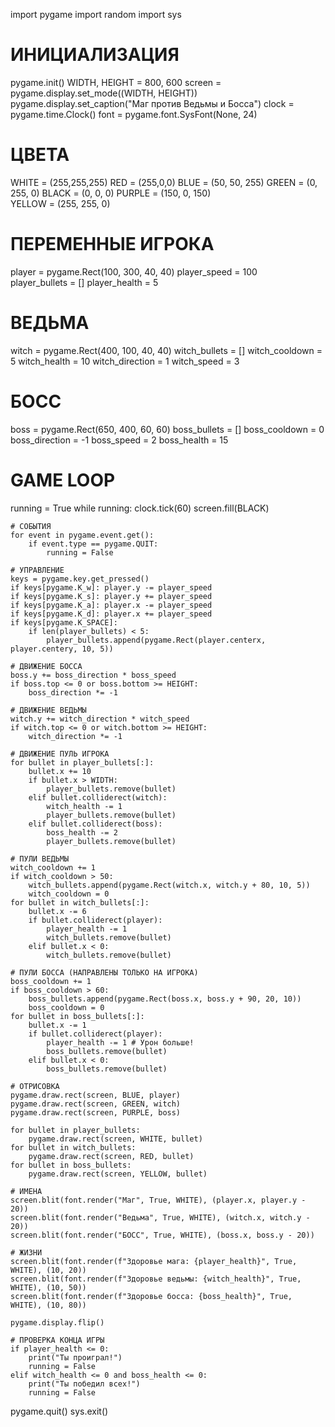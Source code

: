 import pygame
import random
import sys

# ИНИЦИАЛИЗАЦИЯ
pygame.init()
WIDTH, HEIGHT = 800, 600
screen = pygame.display.set_mode((WIDTH, HEIGHT))
pygame.display.set_caption("Маг против Ведьмы и Босса")
clock = pygame.time.Clock()
font = pygame.font.SysFont(None, 24)

# ЦВЕТА
WHITE = (255,255,255)
RED = (255,0,0)
BLUE = (50, 50, 255)
GREEN = (0, 255, 0)
BLACK = (0, 0, 0)
PURPLE = (150, 0, 150)   
YELLOW = (255, 255, 0)

# ПЕРЕМЕННЫЕ ИГРОКА
player = pygame.Rect(100, 300, 40, 40)
player_speed = 100  
player_bullets = []
player_health = 5

# ВЕДЬМА
witch = pygame.Rect(400, 100, 40, 40)
witch_bullets = []
witch_cooldown = 5
witch_health = 10
witch_direction = 1
witch_speed = 3 

# БОСС
boss = pygame.Rect(650, 400, 60, 60)
boss_bullets = []
boss_cooldown = 0
boss_direction = -1
boss_speed = 2
boss_health = 15

# GAME LOOP
running = True
while running:
    clock.tick(60)
    screen.fill(BLACK)

    # СОБЫТИЯ
    for event in pygame.event.get():
        if event.type == pygame.QUIT:
            running = False

    # УПРАВЛЕНИЕ
    keys = pygame.key.get_pressed()
    if keys[pygame.K_w]: player.y -= player_speed
    if keys[pygame.K_s]: player.y += player_speed
    if keys[pygame.K_a]: player.x -= player_speed
    if keys[pygame.K_d]: player.x += player_speed
    if keys[pygame.K_SPACE]:
        if len(player_bullets) < 5:
            player_bullets.append(pygame.Rect(player.centerx, player.centery, 10, 5))

    # ДВИЖЕНИЕ БОССА
    boss.y += boss_direction * boss_speed
    if boss.top <= 0 or boss.bottom >= HEIGHT:
        boss_direction *= -1

    # ДВИЖЕНИЕ ВЕДЬМЫ
    witch.y += witch_direction * witch_speed
    if witch.top <= 0 or witch.bottom >= HEIGHT:
        witch_direction *= -1

    # ДВИЖЕНИЕ ПУЛЬ ИГРОКА
    for bullet in player_bullets[:]:
        bullet.x += 10
        if bullet.x > WIDTH:
            player_bullets.remove(bullet)
        elif bullet.colliderect(witch):
            witch_health -= 1
            player_bullets.remove(bullet)
        elif bullet.colliderect(boss):
            boss_health -= 2
            player_bullets.remove(bullet)

    # ПУЛИ ВЕДЬМЫ
    witch_cooldown += 1
    if witch_cooldown > 50:
        witch_bullets.append(pygame.Rect(witch.x, witch.y + 80, 10, 5))
        witch_cooldown = 0
    for bullet in witch_bullets[:]:
        bullet.x -= 6
        if bullet.colliderect(player):
            player_health -= 1
            witch_bullets.remove(bullet)
        elif bullet.x < 0:
            witch_bullets.remove(bullet)

    # ПУЛИ БОССА (НАПРАВЛЕНЫ ТОЛЬКО НА ИГРОКА)
    boss_cooldown += 1  
    if boss_cooldown > 60:
        boss_bullets.append(pygame.Rect(boss.x, boss.y + 90, 20, 10))
        boss_cooldown = 0
    for bullet in boss_bullets[:]:
        bullet.x -= 1
        if bullet.colliderect(player):
            player_health -= 1 # Урон больше!
            boss_bullets.remove(bullet)
        elif bullet.x < 0:
            boss_bullets.remove(bullet)

    # ОТРИСОВКА
    pygame.draw.rect(screen, BLUE, player)
    pygame.draw.rect(screen, GREEN, witch)
    pygame.draw.rect(screen, PURPLE, boss)

    for bullet in player_bullets:
        pygame.draw.rect(screen, WHITE, bullet)
    for bullet in witch_bullets:
        pygame.draw.rect(screen, RED, bullet)
    for bullet in boss_bullets:
        pygame.draw.rect(screen, YELLOW, bullet)

    # ИМЕНА
    screen.blit(font.render("Маг", True, WHITE), (player.x, player.y - 20))
    screen.blit(font.render("Ведьма", True, WHITE), (witch.x, witch.y - 20))
    screen.blit(font.render("БОСС", True, WHITE), (boss.x, boss.y - 20))

    # ЖИЗНИ
    screen.blit(font.render(f"Здоровье мага: {player_health}", True, WHITE), (10, 20))
    screen.blit(font.render(f"Здоровье ведьмы: {witch_health}", True, WHITE), (10, 50))
    screen.blit(font.render(f"Здоровье босса: {boss_health}", True, WHITE), (10, 80))

    pygame.display.flip()

    # ПРОВЕРКА КОНЦА ИГРЫ
    if player_health <= 0:
        print("Ты проиграл!")
        running = False
    elif witch_health <= 0 and boss_health <= 0:
        print("Ты победил всех!")
        running = False

pygame.quit()
sys.exit()

